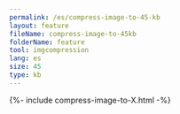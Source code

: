 ```yaml
---
permalink: /es/compress-image-to-45-kb
layout: feature
fileName: compress-image-to-45kb
folderName: feature
tool: imgcompression
lang: es
size: 45
type: kb
---
```


{%- include compress-image-to-X.html -%}
